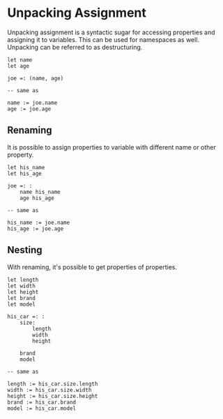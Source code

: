 # Unpacking Assignment

Unpacking assignment is a syntactic sugar for accessing properties and assigning it to variables. This can be used for namespaces as well. Unpacking can be referred to as destructuring.

```stick
let name
let age

joe =: (name, age)

-- same as

name := joe.name
age := joe.age
```

## Renaming

It is possible to assign properties to variable with different name or other property.

```stick
let his_name
let his_age

joe =: :
    name his_name
    age his_age

-- same as

his_name := joe.name
his_age := joe.age
```

## Nesting

With renaming, it's possible to get properties of properties.

```stick
let length
let width
let height
let brand
let model

his_car =: :
    size:
        length
        width
        height

    brand
    model

-- same as

length := his_car.size.length
width := his_car.size.width
height := his_car.size.height
brand := his_car.brand
model := his_car.model
```
